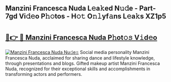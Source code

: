 ## Manzini Francesca Nuda L𝚎a𝚔ed N𝚞𝚍e - Part-7gd Vi𝚍𝚎o P𝚑𝚘tos - H𝚘𝚝 O𝚗𝚕yf𝚊ns L𝚎a𝚔s XZ1p5

# <h2><a href="http://kf8l4up.oniu.top/?m=Manzini+Francesca+Nuda">🔗👉 🔴 Manzini Francesca Nuda P𝚑ot𝚘𝚜 V𝚒d𝚎o</a></h2>

[![Manzini Francesca Nuda Nu𝚍e𝚜](https://i.imgur.com/0qMVB7G.gif)](http://kf8l4up.oniu.top/?m=Manzini+Francesca+Nuda)
Social media personality Manzini Francesca Nuda, acclaimed for sharing dance and lifestyle knowledge, through presentations and blogs. Gifted makeup artist Manzini Francesca Nuda, recognized for their exceptional skills and accomplishments in transforming actors and performers.  
